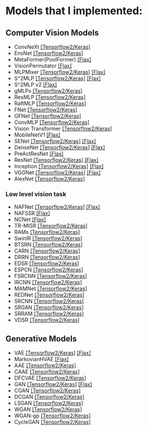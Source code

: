 # Models that I implemented:  

## Computer Vision Models  
  - ConvNeXt [[Tensorflow2/Keras]](https://github.com/dslisleedh/ConvNeXt-tensorflow2)
  - EnsNet [[Tensorflow2/Keras]](https://github.com/dslisleedh/EnsNet-tensorflow2)
  - MetaFormer(PoolFormer) [[Flax]](https://github.com/dslisleedh/MetaFormer-flax)
  - VisionPermutator [[Flax]](https://github.com/dslisleedh/MLP_based_models-flax/blob/main/vip.py)
  - MLPMixer [[Tensorflow2/Keras]](https://github.com/dslisleedh/MLP_based_models-tensorflow2/blob/master/mlpmixer.py) [[Flax]](https://github.com/dslisleedh/MLP_based_models-flax/blob/main/mlpmixer.py)
  - S^2MLP [[Tensorflow2/Keras]](https://github.com/dslisleedh/MLP_based_models-tensorflow2/blob/master/s2mlp.py) [[Flax]](https://github.com/dslisleedh/MLP_based_models-flax/blob/main/s2mlp.py)
  - S^2MLP v2 [[Flax]](https://github.com/dslisleedh/MLP_based_models-flax/blob/main/s2mlpv2.py)
  - gMLPs [[Tensorflow2/Keras]](https://github.com/dslisleedh/MLP_based_models-tensorflow2/blob/master/gmlp.py)
  - ResMLP [[Tensorflow2/Keras]](https://github.com/dslisleedh/MLP_based_models-tensorflow2/blob/master/resmlp.py)  
  - RaftMLP [[Tensorflow2/Keras]](https://github.com/dslisleedh/MLP_based_models-tensorflow2/blob/master/raftmlp.py)  
  - FNet [[Tensorflow2/Keras]](https://github.com/dslisleedh/MLP_based_models-tensorflow2/blob/master/fnet.py)  
  - GFNet [[Tensorflow2/Keras]](https://github.com/dslisleedh/MLP_based_models-tensorflow2/blob/master/gfnet.py)  
  - ConvMLP [[Tensorflow2/Keras]](https://github.com/dslisleedh/MLP_based_models-tensorflow2/blob/master/convmlp.py)  
  - Vision Transformer [[Tensorflow2/Keras]](https://github.com/dslisleedh/VisionTransformers-tensorflow2)   
  - MobileNetV1 [[Flax]](https://github.com/dslisleedh/CNNs-flax/blob/c83548d65e94dffb0fb382bc60854b76178c06c0/src/models.py#L235)  
  - SENet [[Tensorflow2/Keras]](https://github.com/dslisleedh/CNNs-tensorflow2/tree/main/6SENet) [[Flax]](https://github.com/dslisleedh/CNNs-flax/blob/c83548d65e94dffb0fb382bc60854b76178c06c0/src/models.py#L203)
  - DenseNet [[Tensorflow2/Keras]](https://github.com/dslisleedh/CNNs-tensorflow2/tree/main/5DenseNet) [[Flax]](https://github.com/dslisleedh/CNNs-flax/blob/c83548d65e94dffb0fb382bc60854b76178c06c0/src/models.py#L171)
  - PreActResNet [[Flax]](https://github.com/dslisleedh/CNNs-flax/blob/c83548d65e94dffb0fb382bc60854b76178c06c0/src/models.py#L134)
  - ResNet [[Tensorflow2/Keras]](https://github.com/dslisleedh/CNNs-tensorflow2/tree/main/4ResNet) [[Flax]](https://github.com/dslisleedh/CNNs-flax/blob/c83548d65e94dffb0fb382bc60854b76178c06c0/src/models.py#L101)
  - Inception [[Tensorflow2/Keras]](https://github.com/dslisleedh/CNNs-tensorflow2/tree/main/3Inception) [[Flax]](https://github.com/dslisleedh/CNNs-flax/blob/c83548d65e94dffb0fb382bc60854b76178c06c0/src/models.py#L14)
  - VGGNet [[Tensorflow2/Keras]](https://github.com/dslisleedh/CNNs-tensorflow2/tree/main/2VGGNet) [[Flax]](https://github.com/dslisleedh/CNNs-flax/blob/c83548d65e94dffb0fb382bc60854b76178c06c0/src/models.py#L72)
  - AlexNet [[Tensorflow2/Keras]](https://github.com/dslisleedh/CNNs-tensorflow2/tree/main/1AlexNet) 

### Low level vision task
  - NAFNet [[Tensorflow2/Keras]](https://github.com/dslisleedh/NAFNet-tensorflow2) [[Flax]](https://github.com/dslisleedh/NAFNet-flax/blob/main/nafnet.py)
  - NAFSSR [[Flax]](https://github.com/dslisleedh/NAFNet-flax/blob/main/nafssr.py)
  - NCNet [[Flax]](https://github.com/dslisleedh/NCNet-flax)
  - TR-MISR [[Tensorflow2/Keras]](https://github.com/dslisleedh/TR_MISR)
  - RAMs [[Tensorflow2/Keras]](https://github.com/dslisleedh/SuperResolution-tensorflow2/blob/main/multiimage/rams.py)
  - SwinIR [[Tensorflow2/Keras]](https://github.com/dslisleedh/SwinIR-tensorflow)
  - BTSRN [[Tensorflow2/Keras]](https://github.com/dslisleedh/SuperResolution-tensorflow2/blob/main/singleimage/btsrn.py)
  - CARN [[Tensorflow2/Keras]](https://github.com/dslisleedh/SuperResolution-tensorflow2/blob/main/singleimage/carn.py)
  - DRRN [[Tensorflow2/Keras]](https://github.com/dslisleedh/SuperResolution-tensorflow2/blob/main/singleimage/drrn.py)
  - EDSR [[Tensorflow2/Keras]](https://github.com/dslisleedh/SuperResolution-tensorflow2/blob/main/singleimage/edsr.py)
  - ESPCN [[Tensorflow2/Keras]](https://github.com/dslisleedh/SuperResolution-tensorflow2/blob/main/singleimage/espcn.py)
  - FSRCNN [[Tensorflow2/Keras]](https://github.com/dslisleedh/SuperResolution-tensorflow2/blob/main/singleimage/fsrcnn.py)
  - IRCNN [[Tensorflow2/Keras]](https://github.com/dslisleedh/SuperResolution-tensorflow2/blob/main/singleimage/ircnn.py)
  - MAMNet [[Tensorflow2/Keras]](https://github.com/dslisleedh/SuperResolution-tensorflow2/blob/main/singleimage/mamnet.py)
  - REDNet [[Tensorflow2/Keras]](https://github.com/dslisleedh/SuperResolution-tensorflow2/blob/main/singleimage/rednet.py)
  - SRCNN [[Tensorflow2/Keras]](https://github.com/dslisleedh/SuperResolution-tensorflow2/blob/main/singleimage/srcnn.py)
  - SRGAN [[Tensorflow2/Keras]](https://github.com/dslisleedh/SuperResolution-tensorflow2/blob/main/singleimage/srgan.py)
  - SRRAM [[Tensorflow2/Keras]](https://github.com/dslisleedh/SuperResolution-tensorflow2/blob/main/singleimage/srram.py)
  - VDSR [[Tensorflow2/Keras]](https://github.com/dslisleedh/SuperResolution-tensorflow2/blob/main/singleimage/vdsr.py)
  
## Generative Models  
  - VAE [[Tensorflow2/Keras]](https://github.com/dslisleedh/GenerativeAutoencoders-tensorflow2/blob/main/vae.py) [[Flax]](https://github.com/dslisleedh/Generative_models-flax/blob/1b4bce4529b7098c10493ee2673bb2df59ddde2f/src/models.py#L21)
  - MarkovianHVAE [[Flax]](https://github.com/dslisleedh/Generative_models-flax/blob/1b4bce4529b7098c10493ee2673bb2df59ddde2f/src/models.py#L48)
  - AAE [[Tensorflow2/Keras]](https://github.com/dslisleedh/GenerativeAutoencoders-tensorflow2/blob/main/aae.py)
  - CAAE [[Tensorflow2/Keras]](https://github.com/dslisleedh/GenerativeAutoencoders-tensorflow2/blob/main/caae.py)
  - DFCVAE [[Tensorflow2/Keras]](https://github.com/dslisleedh/GenerativeAutoencoders-tensorflow2/blob/main/dfcvae.py)
  - GAN [[Tensorflow2/Keras]](https://github.com/dslisleedh/GAN-tensorflow2/blob/master/gan.py) [[Flax]](https://github.com/dslisleedh/Generative_models-flax/blob/1b4bce4529b7098c10493ee2673bb2df59ddde2f/src/models.py#L102)
  - CGAN [[Tensorflow2/Keras]](https://github.com/dslisleedh/GAN-tensorflow2/blob/master/cgan.py)
  - DCGAN [[Tensorflow2/Keras]](https://github.com/dslisleedh/GAN-tensorflow2/blob/master/dcgan.py)
  - LSGAN [[Tensorflow2/Keras]](https://github.com/dslisleedh/GAN-tensorflow2/blob/master/lsgan.py)
  - WGAN [[Tensorflow2/Keras]](https://github.com/dslisleedh/GAN-tensorflow2/blob/master/wgan.py)
  - WGAN-gp [[Tensorflow2/Keras]](https://github.com/dslisleedh/GAN-tensorflow2/blob/master/wgangp.py)
  - CycleGAN [[Tensorflow2/Keras]](https://github.com/dslisleedh/GAN-tensorflow2/blob/master/cyclegan.py)
